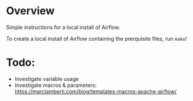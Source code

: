 # Overview

Simple instructions for a local install of Airflow.

To create a local install of Airflow containing the prerquisite files, run `make`!

# Todo:

* Investigate variable usage
* Investigate macros & parameters: https://marclamberti.com/blog/templates-macros-apache-airflow/
